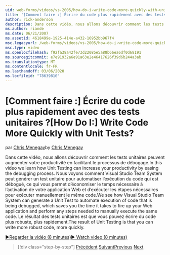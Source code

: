 ```yaml
---
uid: web-forms/videos/vs-2005/how-do-i-write-code-more-quickly-with-unit-tests
title: '[Comment faire :] Écrire du code plus rapidement avec des tests unitaires ? | Microsoft Docs'
author: rick-anderson
description: Dans cette vidéo, nous allons découvrir comment les tests unitaires peuvent augmenter votre productivité en facilitant le processus de débogage. Nous voyons comment Visual Studio Team System peut générer un...
ms.author: riande
ms.date: 06/21/2007
ms.assetid: 4618499e-1925-414e-a432-16952bb967f4
msc.legacyurl: /web-forms/videos/vs-2005/how-do-i-write-code-more-quickly-with-unit-tests
msc.type: video
ms.openlocfilehash: f92fa38a42fe73d22085e5a88b66ea6df0d68191
ms.sourcegitcommit: e7e91932a6e91a63e2e46417626f39d6b244a3ab
ms.translationtype: MT
ms.contentlocale: fr-FR
ms.lasthandoff: 03/06/2020
ms.locfileid: "78639810"
---
```

# <a name="how-do-i-write-code-more-quickly-with-unit-tests"></a><span data-ttu-id="ce517-105">[Comment faire :] Écrire du code plus rapidement avec des tests unitaires ?</span><span class="sxs-lookup"><span data-stu-id="ce517-105">[How Do I:] Write Code More Quickly with Unit Tests?</span></span>

<span data-ttu-id="ce517-106">par [Chris Menegay](https://twitter.com/CMenegay)</span><span class="sxs-lookup"><span data-stu-id="ce517-106">by [Chris Menegay](https://twitter.com/CMenegay)</span></span>

<span data-ttu-id="ce517-107">Dans cette vidéo, nous allons découvrir comment les tests unitaires peuvent augmenter votre productivité en facilitant le processus de débogage.</span><span class="sxs-lookup"><span data-stu-id="ce517-107">In this video we learn how Unit Testing can increase your productivity by easing the debugging process.</span></span> <span data-ttu-id="ce517-108">Nous voyons comment Visual Studio Team System peut générer un test unitaire pour automatiser l’exécution du code qui est débogué, ce qui vous permet d’économiser le temps nécessaire à l’activation de votre application Web et d’exécuter les étapes nécessaires pour exécuter manuellement le même code.</span><span class="sxs-lookup"><span data-stu-id="ce517-108">We see how Visual Studio Team System can generate a Unit Test to automate execution of code that is being debugged, which saves you the time it takes to fire up your Web application and perform any steps needed to manually execute the same code.</span></span> <span data-ttu-id="ce517-109">Le résultat des tests unitaires est que vous pouvez écrire du code plus robuste, plus rapidement.</span><span class="sxs-lookup"><span data-stu-id="ce517-109">The result of Unit Testing is that you can write more robust code, more quickly.</span></span>

[<span data-ttu-id="ce517-110">&#9654;Regarder la vidéo (8 minutes)</span><span class="sxs-lookup"><span data-stu-id="ce517-110">&#9654; Watch video (8 minutes)</span></span>](https://channel9.msdn.com/Blogs/ASP-NET-Site-Videos/how-do-i-write-code-more-quickly-with-unit-tests)

> [!div class="step-by-step"]
> <span data-ttu-id="ce517-111">[Précédent](how-do-i-create-my-own-bug-work-item.md)
> [Suivant](how-do-i-practice-test-driven-development.md)</span><span class="sxs-lookup"><span data-stu-id="ce517-111">[Previous](how-do-i-create-my-own-bug-work-item.md)
[Next](how-do-i-practice-test-driven-development.md)</span></span>

